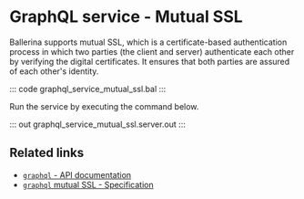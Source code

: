# GraphQL service - Mutual SSL

Ballerina supports mutual SSL, which is a certificate-based authentication process in which two parties (the client and server) authenticate each other by verifying the digital certificates. It ensures that both parties are assured of each other's identity.

::: code graphql_service_mutual_ssl.bal :::

Run the service by executing the command below.

::: out graphql_service_mutual_ssl.server.out :::

## Related links
- [`graphql` - API documentation](https://lib.ballerina.io/ballerina/graphql/latest)
- [`graphql` mutual SSL - Specification](/spec/graphql/#1122-mutual-ssl)

